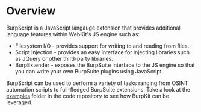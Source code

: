 # Overview
BurpScript is a JavaScript langauge extension that provides additional language features within WebKit's JS engine such as:

*  Filesystem I/O - provides support for writing to and reading from files.
*  Script injection - provides an easy interface for injecting libraries such as JQuery or other third-party libraries.
*  BurpExtender - exposes the BurpSuite interface to the JS engine so that you can write your own BurpSuite plugins using JavaScript.

BurpScript can be used to perform a variety of tasks ranging from OSINT automation scripts to full-fledged BurpSuite
extensions. Take a look at the [examples](https://github.com/allfro/BurpKit/tree/master/examples) folder in the code repository to see how BurpKit can be leveraged.